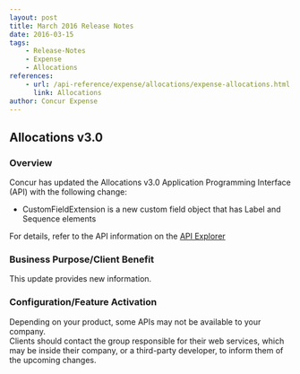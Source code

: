 ```yaml
---
layout: post
title: March 2016 Release Notes
date: 2016-03-15
tags:
    - Release-Notes
    - Expense
    - Allocations
references:
    - url: /api-reference/expense/allocations/expense-allocations.html
      link: Allocations
author: Concur Expense
---
```


## Allocations v3.0

### Overview
Concur has updated the Allocations v3.0 Application Programming Interface (API) with the following change:  
* CustomFieldExtension is a new custom field object that has Label and Sequence elements  

For details, refer to the API information on the [API Explorer]({{site.baseurl}}/api-explorer/v3-0/Allocations.html)

### Business Purpose/Client Benefit
This update provides new information.

### Configuration/Feature Activation
Depending on your product, some APIs may not be available to your company.  
Clients should contact the group responsible for their web services, which may be inside their company, or a third-party developer, to inform them of the upcoming changes.
